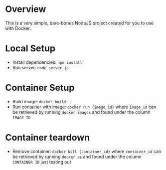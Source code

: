 # Overview

This is a very simple, bare-bones NodeJS project created for you to use with Docker.

# Local Setup

- Install dependencies: `npm install`
- Run server: `node server.js`

# Container Setup

- Build image: `docker build .`
- Run container with image: `docker run {image_id}` where `image_id` can be retrieved by running `docker images` and found under the column `IMAGE ID`

# Container teardown

- Remove container: `docker kill {container_id}` where `container_id` can be retrieved by running `docker ps` and found under the column `CONTAINER ID`
  just testing out
